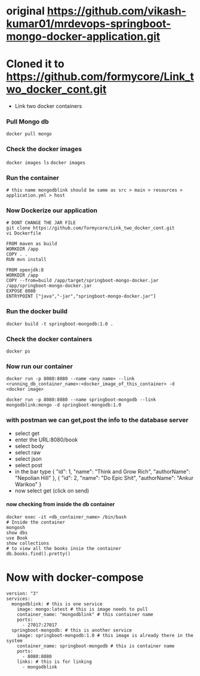 # original https://github.com/vikash-kumar01/mrdevops-springboot-mongo-docker-application.git
# Cloned it to https://github.com/formycore/Link_two_docker_cont.git
- Link two docker containers
### Pull Mongo db  
```docker pull mongo```
### Check the docker images
```docker images ls```
```docker images```
### Run the container
```docker run -d --name mongodblink -p 27017:27017 mongo:latest
# this name mongodblink should be same as src > main > resources > application.yml > host 
```

### Now Dockerize our application
```
# DONT CHANGE THE JAR FILE 
git clone https://github.com/formycore/Link_two_docker_cont.git
vi Dockerfile

FROM maven as build
WORKDIR /app
COPY . .
RUN mvn install

FROM openjdk:8
WORKDIR /app
COPY --from=build /app/target/springboot-mongo-docker.jar /app/springboot-mongo-docker.jar
EXPOSE 8080
ENTRYPOINT ["java","-jar","springboot-mongo-docker.jar"]

```
### Run the docker build
```docker build -t springboot-mongodb:1.0 .```

### Check the docker containers
```docker ps```

### Now run our container
```
docker run -p 8080:8080 --name <any name> --link <running_db_container_name>:<docker_image_of_this_container> -d <docker image>

docker run -p 8080:8080 --name springboot-mongodb --link mongodblink:mongo -d springboot-mongodb:1.0
```
### with postman we can get,post the info to the database server 
- select get
- enter the URL:8080/book
- select body
- select raw
- select json
- select post 
- in the bar type 
{
        "id": 1,
        "name": "Think and Grow Rich",
        "authorName": "Nepolian Hill"
    },
     {
        "id": 2,
        "name": "Do Epic Shit",
        "authorName": "Ankur Warikoo"
    }
- now select get (click on send)
#### now checking from inside the db container
```
docker exec -it <db_container_name> /bin/bash
# Inside the container
mongosh
show dbs
use Book
show collections
# to view all the books insie the container
db.books.find().pretty()
```
# Now with docker-compose
```
version: "3"
services:
  mongodblink: # this is one service 
    image: mongo:latest # this is image needs to pull
    container_name: "mongodblink" # this container name
    ports:
      - 27017:27017
  springboot-mongodb: # this is another service
    image: springboot-mongodb:1.0 # this image is already there in the system
    container_name: springboot-mongodb # this is container name
    ports:
      - 8080:8080
    links: # this is for linking 
      - mongodblink
```

